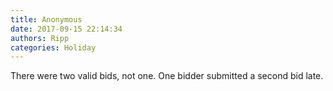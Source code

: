 ```yaml
---
title: Anonymous
date: 2017-09-15 22:14:34
authors: Ripp
categories: Holiday
---
```


 There were two valid bids, not one. One bidder submitted a second bid late.